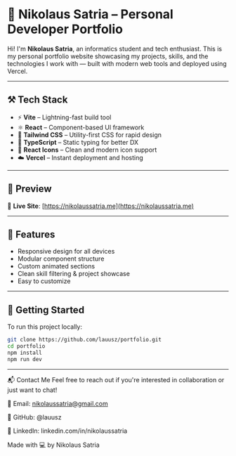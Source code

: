 # 🚀 Nikolaus Satria – Personal Developer Portfolio

Hi! I'm **Nikolaus Satria**, an informatics student and tech enthusiast. This is my personal portfolio website showcasing my projects, skills, and the technologies I work with — built with modern web tools and deployed using Vercel.

---

## ⚒️ Tech Stack

- ⚡ **Vite** – Lightning-fast build tool
- ⚛️ **React** – Component-based UI framework
- 🎨 **Tailwind CSS** – Utility-first CSS for rapid design
- 🧠 **TypeScript** – Static typing for better DX
- 🔗 **React Icons** – Clean and modern icon support
- ☁️ **Vercel** – Instant deployment and hosting

---

## 📸 Preview

🔗 **Live Site**: [https://nikolaussatria.me](https://nikolaussatria.me)  

---

## 🧩 Features

- Responsive design for all devices
- Modular component structure
- Custom animated sections
- Clean skill filtering & project showcase
- Easy to customize

---

## 🚀 Getting Started

To run this project locally:

```bash
git clone https://github.com/lauusz/portfolio.git
cd portfolio
npm install
npm run dev
```

---

📬 Contact Me
Feel free to reach out if you're interested in collaboration or just want to chat!

📧 Email: nikolaussatria@gmail.com

🐙 GitHub: @lauusz

💼 LinkedIn: linkedin.com/in/nikolaussatria

Made with 💻 by Nikolaus Satria

